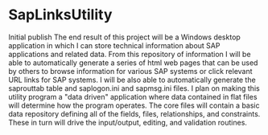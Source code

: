 # SapLinksUtility
Initial publish
The end result of this project will be a Windows desktop application in which I can store technical information
about SAP applications and related data. From this repository of information I will be able to automatically
generate a series of html web pages that can be used by others to browse information for various SAP systems
or click relevant URL links for SAP systems. I will be also able to automatically generate the saprouttab
table and saplogon.ini and sapmsg.ini files. I plan on making this utility program a "data driven" application
where data contained in flat files will determine how the program operates. The core files will contain a
basic data repository defining all of the fields, files, relationships, and constraints. These in turn will
drive the input/output, editing, and validation routines.
